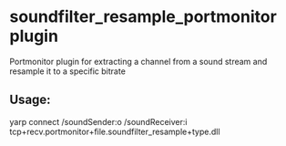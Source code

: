 
soundfilter_resample_portmonitor plugin
======================================================================
Portmonitor plugin for extracting a channel from a sound stream and resample it to a specific bitrate

Usage:
-----

yarp connect /soundSender:o /soundReceiver:i tcp+recv.portmonitor+file.soundfilter_resample+type.dll
